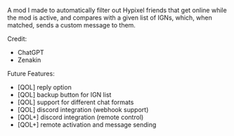 A mod I made to automatically filter out Hypixel friends that get online while the mod is active, and compares with a given list of IGNs, which, when matched, sends a custom message to them.

Credit:
- ChatGPT
- Zenakin

Future Features:
- [QOL] reply option
- [QOL] backup button for IGN list
- [QOL] support for different chat formats
- [QOL] discord integration (webhook support)
- [QOL+] discord integration (remote control)
- [QOL+] remote activation and message sending